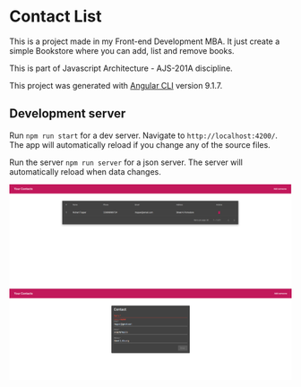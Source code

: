 # Contact List

This is a project made in my Front-end Development MBA. It just create a simple Bookstore where you can add, list and remove books.

This is part of Javascript Architecture - AJS-201A discipline.

This project was generated with [Angular CLI](https://github.com/angular/angular-cli) version 9.1.7.

## Development server

Run `npm run start` for a dev server. Navigate to `http://localhost:4200/`. The app will automatically reload if you change any of the source files.

Run the server `npm run server` for a json server. The server will automatically reload when data changes.

![Home](/docs/1.png)
![Create new contact](/docs/2.png)
